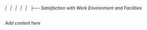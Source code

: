 ###### |   |   |   |   |   ├── Satisfaction with Work Environment and Facilities

*Add content here*